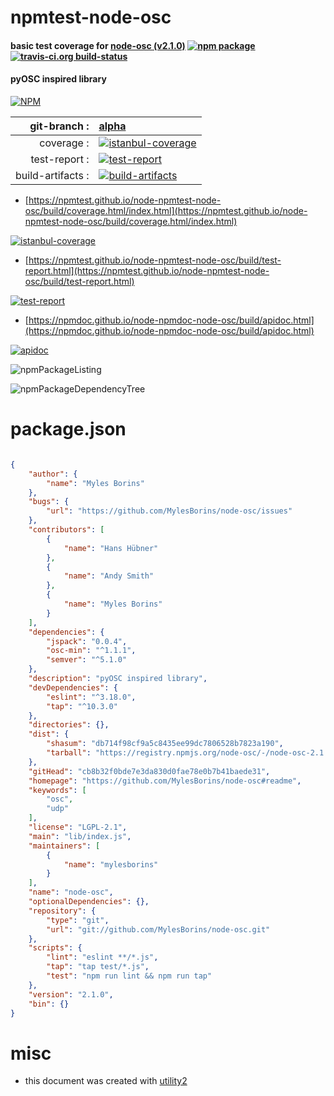 # npmtest-node-osc

#### basic test coverage for  [node-osc (v2.1.0)](https://github.com/MylesBorins/node-osc#readme)  [![npm package](https://img.shields.io/npm/v/npmtest-node-osc.svg?style=flat-square)](https://www.npmjs.org/package/npmtest-node-osc) [![travis-ci.org build-status](https://api.travis-ci.org/npmtest/node-npmtest-node-osc.svg)](https://travis-ci.org/npmtest/node-npmtest-node-osc)

#### pyOSC inspired library

[![NPM](https://nodei.co/npm/node-osc.png?downloads=true&downloadRank=true&stars=true)](https://www.npmjs.com/package/node-osc)

| git-branch : | [alpha](https://github.com/npmtest/node-npmtest-node-osc/tree/alpha)|
|--:|:--|
| coverage : | [![istanbul-coverage](https://npmtest.github.io/node-npmtest-node-osc/build/coverage.badge.svg)](https://npmtest.github.io/node-npmtest-node-osc/build/coverage.html/index.html)|
| test-report : | [![test-report](https://npmtest.github.io/node-npmtest-node-osc/build/test-report.badge.svg)](https://npmtest.github.io/node-npmtest-node-osc/build/test-report.html)|
| build-artifacts : | [![build-artifacts](https://npmtest.github.io/node-npmtest-node-osc/glyphicons_144_folder_open.png)](https://github.com/npmtest/node-npmtest-node-osc/tree/gh-pages/build)|

- [https://npmtest.github.io/node-npmtest-node-osc/build/coverage.html/index.html](https://npmtest.github.io/node-npmtest-node-osc/build/coverage.html/index.html)

[![istanbul-coverage](https://npmtest.github.io/node-npmtest-node-osc/build/screenCapture.buildCi.browser.%252Ftmp%252Fbuild%252Fcoverage.lib.html.png)](https://npmtest.github.io/node-npmtest-node-osc/build/coverage.html/index.html)

- [https://npmtest.github.io/node-npmtest-node-osc/build/test-report.html](https://npmtest.github.io/node-npmtest-node-osc/build/test-report.html)

[![test-report](https://npmtest.github.io/node-npmtest-node-osc/build/screenCapture.buildCi.browser.%252Ftmp%252Fbuild%252Ftest-report.html.png)](https://npmtest.github.io/node-npmtest-node-osc/build/test-report.html)

- [https://npmdoc.github.io/node-npmdoc-node-osc/build/apidoc.html](https://npmdoc.github.io/node-npmdoc-node-osc/build/apidoc.html)

[![apidoc](https://npmdoc.github.io/node-npmdoc-node-osc/build/screenCapture.buildCi.browser.%252Ftmp%252Fbuild%252Fapidoc.html.png)](https://npmdoc.github.io/node-npmdoc-node-osc/build/apidoc.html)

![npmPackageListing](https://npmtest.github.io/node-npmtest-node-osc/build/screenCapture.npmPackageListing.svg)

![npmPackageDependencyTree](https://npmtest.github.io/node-npmtest-node-osc/build/screenCapture.npmPackageDependencyTree.svg)



# package.json

```json

{
    "author": {
        "name": "Myles Borins"
    },
    "bugs": {
        "url": "https://github.com/MylesBorins/node-osc/issues"
    },
    "contributors": [
        {
            "name": "Hans Hübner"
        },
        {
            "name": "Andy Smith"
        },
        {
            "name": "Myles Borins"
        }
    ],
    "dependencies": {
        "jspack": "0.0.4",
        "osc-min": "^1.1.1",
        "semver": "^5.1.0"
    },
    "description": "pyOSC inspired library",
    "devDependencies": {
        "eslint": "^3.18.0",
        "tap": "^10.3.0"
    },
    "directories": {},
    "dist": {
        "shasum": "db714f98cf9a5c8435ee99dc7806528b7823a190",
        "tarball": "https://registry.npmjs.org/node-osc/-/node-osc-2.1.0.tgz"
    },
    "gitHead": "cb8b32f0bde7e3da830d0fae78e0b7b41baede31",
    "homepage": "https://github.com/MylesBorins/node-osc#readme",
    "keywords": [
        "osc",
        "udp"
    ],
    "license": "LGPL-2.1",
    "main": "lib/index.js",
    "maintainers": [
        {
            "name": "mylesborins"
        }
    ],
    "name": "node-osc",
    "optionalDependencies": {},
    "repository": {
        "type": "git",
        "url": "git://github.com/MylesBorins/node-osc.git"
    },
    "scripts": {
        "lint": "eslint **/*.js",
        "tap": "tap test/*.js",
        "test": "npm run lint && npm run tap"
    },
    "version": "2.1.0",
    "bin": {}
}
```



# misc
- this document was created with [utility2](https://github.com/kaizhu256/node-utility2)
